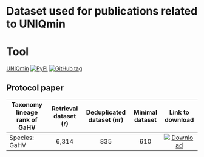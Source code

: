 # Dataset used for publications related to UNIQmin

# Tool
[UNIQmin](https://github.com/ChongLC/MinimalSetofViralPeptidome-UNIQmin) 
[![PyPI](https://img.shields.io/pypi/v/uniqmin?logo=pypi)](https://pypi.org/project/uniqmin/)
[![GitHub tag](https://img.shields.io/github/tag/ChongLC/MinimalSetofViralPeptidome-UNIQmin)](https://github.com/ChongLC/MinimalSetofViralPeptidome-UNIQmin/releases/?include_prereleases&sort=semver "View GitHub releases")

## Protocol paper 
<!-- 
example: [![DOI - 10.3390/biology10090853](https://img.shields.io/badge/DOI-10.3390%2Fbiology10090853-2ea44f)](https://doi.org/10.3390/biology10090853)
-->
| Taxonomy lineage rank of GaHV       | Retrieval dataset (r) | Deduplicated dataset (nr) | Minimal dataset | Link to download                 |
|-------------------------------------|:---------------------:|:-------------------------:|:---------------:|:--------------------------------:|
| Species: GaHV                       | 6,314                 | 835                       | 610             | [![Download](https://img.shields.io/badge/DL-Species-informational?style=flat&logo=docusign&color=0A66C2&link=https://github.com/ChongLC/UNIQmin_data4Publications/tree/main/ProtocolPaper/GaHV_species)](https://github.com/ChongLC/UNIQmin_data4Publications/tree/main/ProtocolPaper/GaHV_species)                                                             |


